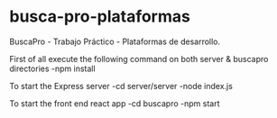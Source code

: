 # busca-pro-plataformas
BuscaPro - Trabajo Práctico - Plataformas de desarrollo.

First of all execute the following command on both server & buscapro directories
-npm install 

To start the Express server
-cd server/server
-node index.js

To start the front end react app
-cd buscapro
-npm start 
